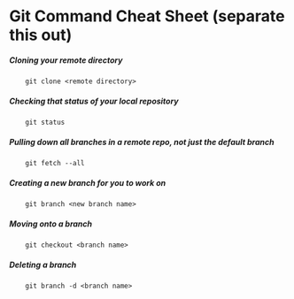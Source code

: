 # Git Command Cheat Sheet (separate this out)

##### Cloning your remote directory
		git clone <remote directory>

##### Checking that status of your local repository
		git status

##### Pulling down all branches in a remote repo, not just the default branch
		git fetch --all

##### Creating a new branch for you to work on
		git branch <new branch name>

##### Moving onto a branch
		git checkout <branch name>

##### Deleting a branch
		git branch -d <branch name>
